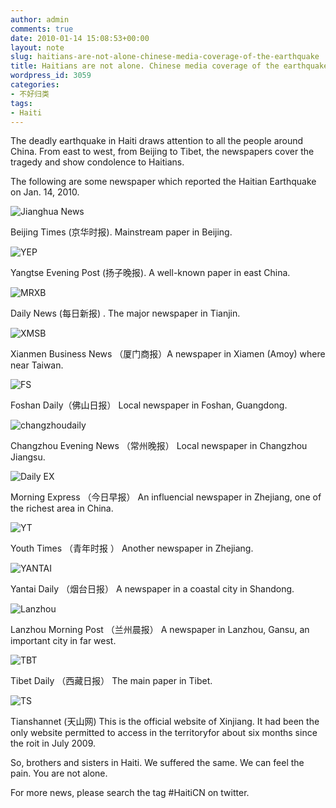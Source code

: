 ```yaml
---
author: admin
comments: true
date: 2010-01-14 15:08:53+00:00
layout: note
slug: haitians-are-not-alone-chinese-media-coverage-of-the-earthquake
title: Haitians are not alone. Chinese media coverage of the earthquake.
wordpress_id: 3059
categories:
- 不好归类
tags:
- Haiti
---
```


The deadly earthquake in Haiti draws attention to all the people around China. From east to west, from Beijing to Tibet, the newspapers cover the tragedy and show condolence to Haitians. 

The following are some newspaper which reported the Haitian Earthquake on Jan. 14, 2010.

![Jianghua News](http://img.ly/system/uploads/000/087/400/large_jinghua-shibao.jpg?1263477650)

Beijing Times (京华时报). Mainstream paper in Beijing.

![YEP](http://img.ly/system/uploads/000/087/398/large_yangzi-evening.jpg?1263477546)

Yangtse Evening Post (扬子晚报).  A well-known paper in east China.

![MRXB](http://img.ly/system/uploads/000/087/403/large_meirixinbao.jpg?1263477742)

Daily News (每日新报) . The major newspaper in Tianjin.

![XMSB](http://img.ly/system/uploads/000/087/411/large_03-xiamen-biz.jpg?1263478439)

Xianmen Business News （厦门商报）A newspaper in Xiamen (Amoy) where near Taiwan.

![FS](http://img.ly/system/uploads/000/087/415/large_04-foshan.jpg?1263478510) 

Foshan Daily（佛山日报） Local newspaper in Foshan, Guangdong.

![changzhoudaily](http://img.ly/system/uploads/000/087/422/large_05-changzhou-daily.jpg?1263478606)

Changzhou Evening News （常州晚报） Local newspaper in Changzhou Jiangsu.

![Daily EX](http://img.ly/system/uploads/000/087/384/large_Morning-express-14.jpg?1263476680)

Morning Express （今日早报） An influencial newspaper in Zhejiang, one of the richest area in China.

![YT](http://img.ly/system/uploads/000/087/385/large_qnsb.jpg?1263476800)

Youth Times （青年时报 ） Another newspaper in Zhejiang.

![YANTAI](http://img.ly/system/uploads/000/087/393/large_yantai-daily.jpg?1263477141)

Yantai Daily （烟台日报） A newspaper in a coastal city in Shandong.

![Lanzhou](http://img.ly/system/uploads/000/087/394/large_lanzhou-morning-post.jpg?1263477292)

Lanzhou Morning Post （兰州晨报） A newspaper in Lanzhou, Gansu, an important city in far west.

![TBT](http://img.ly/system/uploads/000/087/444/large_09-Tibet-daily.jpg?1263479363)

Tibet Daily （西藏日报） The main paper in Tibet.

![TS](http://img.ly/system/uploads/000/087/435/large_08-tianshannet.jpg?1263479153)

Tianshannet (天山网) This is the official website of Xinjiang. It had been the only website permitted to access in the territoryfor about six months since the roit in July 2009.

So, brothers and sisters in Haiti. We suffered the same. We can feel the pain. You are not alone. 

For more news, please search the tag #HaitiCN on twitter.
